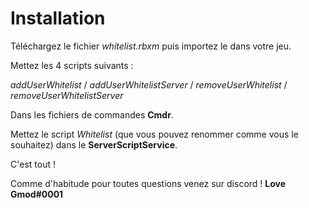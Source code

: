 # Installation
Téléchargez le fichier *whitelist.rbxm* puis importez le dans votre jeu.

Mettez les 4 scripts suivants :

*addUserWhitelist*
 / *addUserWhitelistServer*
 / *removeUserWhitelist*
 / *removeUserWhitelistServer*

Dans les fichiers de commandes **Cmdr**.

Mettez le script *Whitelist* (que vous pouvez renommer comme vous le souhaitez) dans le **ServerScriptService**.

C'est tout !

Comme d'habitude pour toutes questions venez sur discord ! **Love Gmod#0001**
